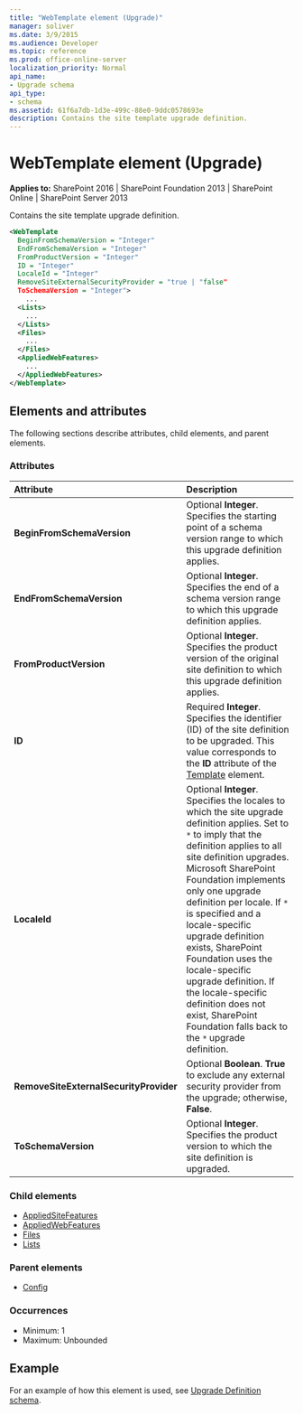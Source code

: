 ```yaml
---
title: "WebTemplate element (Upgrade)"
manager: soliver
ms.date: 3/9/2015
ms.audience: Developer
ms.topic: reference
ms.prod: office-online-server
localization_priority: Normal
api_name:
- Upgrade schema
api_type:
- schema
ms.assetid: 61f6a7db-1d3e-499c-88e0-9ddc0578693e
description: Contains the site template upgrade definition.
---
```


# WebTemplate element (Upgrade)

**Applies to:** SharePoint 2016 | SharePoint Foundation 2013 | SharePoint Online | SharePoint Server 2013
  
Contains the site template upgrade definition.
  
```XML
<WebTemplate 
  BeginFromSchemaVersion = "Integer"
  EndFromSchemaVersion = "Integer"
  FromProductVersion = "Integer"
  ID = "Integer"
  LocaleId = "Integer"
  RemoveSiteExternalSecurityProvider = "true | "false"
  ToSchemaVersion = "Integer">
    ...
  <Lists>
    ...
  </Lists>
  <Files>
    ...
  </Files>
  <AppliedWebFeatures>
    ...
  </AppliedWebFeatures>
</WebTemplate>
```

## Elements and attributes

The following sections describe attributes, child elements, and parent elements.

### Attributes

|**Attribute**|**Description**|
|:-----|:-----|
|**BeginFromSchemaVersion** <br/> |Optional **Integer**. Specifies the starting point of a schema version range to which this upgrade definition applies.  <br/> |
|**EndFromSchemaVersion** <br/> |Optional **Integer**. Specifies the end of a schema version range to which this upgrade definition applies.  <br/> |
|**FromProductVersion** <br/> |Optional **Integer**. Specifies the product version of the original site definition to which this upgrade definition applies.  <br/> |
|**ID** <br/> |Required **Integer**. Specifies the identifier (ID) of the site definition to be upgraded. This value corresponds to the **ID** attribute of the [Template](template-element-site.md) element.  <br/> |
|**LocaleId** <br/> |Optional **Integer**. Specifies the locales to which the site upgrade definition applies. Set to `*` to imply that the definition applies to all site definition upgrades. Microsoft SharePoint Foundation implements only one upgrade definition per locale. If `*` is specified and a locale-specific upgrade definition exists, SharePoint Foundation uses the locale-specific upgrade definition. If the locale-specific definition does not exist, SharePoint Foundation falls back to the `*` upgrade definition.  <br/> |
|**RemoveSiteExternalSecurityProvider** <br/> |Optional **Boolean**. **True** to exclude any external security provider from the upgrade; otherwise, **False**.  <br/> |
|**ToSchemaVersion** <br/> |Optional **Integer**. Specifies the product version to which the site definition is upgraded.  <br/> |
   
### Child elements

- [AppliedSiteFeatures](appliedsitefeatures-element-upgrade.md)
- [AppliedWebFeatures](appliedwebfeatures-element-upgrade.md)
- [Files](files-element-upgrade.md)
- [Lists](lists-element-upgrade.md)
   
### Parent elements

- [Config](config-element-upgrade.md)
   
### Occurrences

- Minimum: 1
- Maximum: Unbounded
   
## Example

For an example of how this element is used, see [Upgrade Definition schema](upgrade-definition-schema.md).
  

